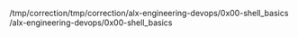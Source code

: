  /tmp/correction/tmp/correction/alx-engineering-devops/0x00-shell_basics
/alx-engineering-devops/0x00-shell_basics
